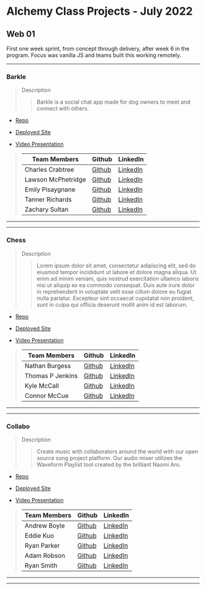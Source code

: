 # Alchemy Class Projects - July 2022

## Web 01
First one week sprint, from concept through delivery, after week 6 in the program.  Focus was vanilla JS and teams built this working remotely.
___

### Barkle

> Description 
>>Barkle is a social chat app made for dog owners to meet and connect with others.

* [Repo](https://github.com/charlescrabtree/Dog-tinder-project)

* [Deployed Site](https://coruscating-dasik-e76837.netlify.app/)

* [Video Presentation](Link)

>
>| Team Members  | Github  | LinkedIn  |
>|---|---|---|
>|  Charles Crabtree | [Github](https://github.com/charlescrabtree)   | [LinkedIn](https://www.linkedin.com/in/charles-crabtree/)   |
>|  Lawson McPhetridge | [Github](https://github.com/lawsonmcphetridge)   | [LinkedIn](https://www.linkedin.com/in/lawson-mcphetridge/)   |
>|  Emily Pisaygnane | [Github](https://github.com/emilypisaygnane)   | [LinkedIn](https://www.linkedin.com/in/emily-pisaygnane/)   |
>|  Tanner Richards | [Github](https://github.com/TannerRichards990)   | [LinkedIn](https://www.linkedin.com/in/tannerrichards/)   |
>|  Zachary Sultan | [Github](https://github.com/Zacharyjsultan)   | [LinkedIn](https://www.linkedin.com/in/zachary-sultan/)   |

___
___

### Chess

> Description 
>>Lorem ipsum dolor sit amet, consectetur adipiscing elit, sed do eiusmod tempor incididunt ut labore et dolore magna aliqua. Ut enim ad minim veniam, quis nostrud exercitation ullamco laboris nisi ut aliquip ex ea commodo consequat. Duis aute irure dolor in reprehenderit in voluptate velit esse cillum dolore eu fugiat nulla pariatur. Excepteur sint occaecat cupidatat non proident, sunt in culpa qui officia deserunt mollit anim id est laborum.

* [Repo](https://github.com/nathburg/chess)

* [Deployed Site](https://alchemy-chess.netlify.app/)

* [Video Presentation](Link)

>
>| Team Members  | Github  | LinkedIn  |
>|---|---|---|
>|  Nathan Burgess | [Github](https://github.com/nathburg)   | [LinkedIn](https://www.linkedin.com/in/nathburg/)   |
>|  Thomas P Jenkins | [Github](https://github.com/Thomas-Jenkins)   | [LinkedIn](https://www.linkedin.com/in/thomas-p-jenkins/)   |
>|  Kyle McCall | [Github](https://github.com/kyle-j-mccall)   | [LinkedIn](https://www.linkedin.com/in/kyle-mccall/)   |
>|  Connor McCue | [Github](https://github.com/csmccue)   | [LinkedIn](https://www.linkedin.com/in/connor-mccue/)   |

___
___

### Collabo

> Description 
>>Create music with collaborators around the world with our open source song project platform. Our audio mixer utilizes the Waveform Playlist tool created by the brilliant Naomi Aro.

* [Repo](https://github.com/Collabo-Team/collabo)

* [Deployed Site](https://collabomusic.co/)

* [Video Presentation](Link)

>
>| Team Members  | Github  | LinkedIn  |
>|---|---|---|
>|  Andrew Boyle | [Github](https://github.com/andrewjamesboyle)   | [LinkedIn](https://www.linkedin.com/in/andrewjamesboyle/)   |
>|  Eddie Kuo | [Github](https://github.com/Eddie-Kuo)   | [LinkedIn](https://www.linkedin.com/in/eddie-kuo17/)   |
>|  Ryan Parker | [Github](https://github.com/ryan-j-parker)   | [LinkedIn](https://www.linkedin.com/in/ryanparkerdev/)   |
>|  Adam Robson | [Github](https://github.com/Adam-Robson)   | [LinkedIn](https://www.linkedin.com/in/adamrrobson/)   |
>|  Ryan Smith | [Github](https://github.com/ryanjeffrey)   | [LinkedIn](https://www.linkedin.com/in/ryan-jeffrey-smith/)   |

___
___

